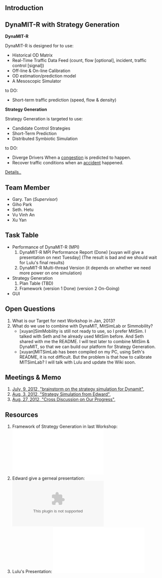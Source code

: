 ## Introduction

## DynaMIT-R with Strategy Generation

**DynaMIT-R**

DynaMIT-R is designed for to use:

  - Historical OD Matrix
  - Real-Time Traffic Data Feed (count, flow \[optional\], incident,
    traffic control \[signal\])
  - Off-line & On-line Calibration
  - OD estimation/prediction model
  - A Mesoscopic Simulator

to DO:

  - Short-term traffic prediction (speed, flow & density)

**Strategy Generation**

Strategy Generation is targeted to use:

  - Candidate Control Strategies
  - Short-Term Prediction
  - Distributed Symbiotic Simulation

to DO:

  - Diverge Drivers When a [congestion](congestion "wikilink") is
    predicted to happen.
  - Recover traffic conditions when an [accident](accident "wikilink")
    happened.

[Details..](Details.. "wikilink")

## Team Member

  - Gary. Tan (*Supervisor*)
  - Giho Park
  - Seth. Hetu
  - Vu Vinh An
  - Xu Yan

## Task Table

  - Performance of DynaMIT-R (MPI)
    1.  DynaMIT-R MPI Performance Report (Done) \[xuyan will give a
        presentation on next Tuesday\] (The result is bad and we should
        wait for Lulu's final results)
    2.  DynaMIT-R Multi-thread Version (it depends on whether we need
        more power on one simulation)
  - Strategy Generation
    1.  Plan Table (TBD)
    2.  Framework (version 1 Done) (version 2 On-Going)
  - GUI

## Open Questions

1.  What is our Target for next Workshop in Jan, 2013?
2.  What do we use to combine with DynaMIT, MitSimLab or Simmobility?
      - \[xuyan\]SimMobility is still not ready to use, so I prefer
        MitSim. I talked with Seth and he already used MitSim before.
        And Seth shared with me the README. I will test later to combine
        MitSim & DynaMIT, so that we can build our platform for Strategy
        Generation.
      - \[xuyan\]MITSimLab has been compiled on my PC, using Seth's
        README, it is not difficult. But the problem is that how to
        calibrate MITSimLab? I will talk with Lulu and update the Wiki
        soon.

## Meetings & Memo

1.  [July, 9, 2012, "brainstorm on the strategy simulation for
    Dynamit",](July,_9,_2012,_"brainstorm_on_the_strategy_simulation_for_Dynamit", "wikilink")
2.  [Aug, 3, 2012, "Strategy Simulation from
    Edward",](Aug,_3,_2012,_"Strategy_Simulation_from_Edward", "wikilink")
3.  [Aug, 27, 2012, "Cross Discussion on Our
    Progress",](Aug,_27,_2012,_"Cross_Discussion_on_Our_Progress", "wikilink")

## Resources

1.  Framework of Strategy Generation in last Workshop: ![File:
    StrategyGeneration.pdf](_StrategyGeneration.pdf
    "File: StrategyGeneration.pdf")
2.  Edward give a gerneal presentation: ![File:
    Discussion_Giho.pptx](_Discussion_Giho.pptx
    "File: Discussion_Giho.pptx")
3.  Lulu's Presentation: ![File: Off-line Calibration in
    DynaMIT-R.pdf](_Off-line_Calibration_in_DynaMIT-R.pdf
    "File: Off-line Calibration in DynaMIT-R.pdf")